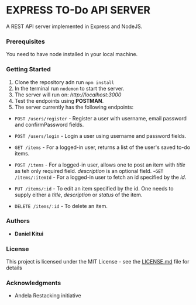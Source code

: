 # EXPRESS TO-Do API SERVER

A REST API server implemented in Express and NodeJS.

### Prerequisites

You need to have node installed in your local machine.

### Getting Started

1. Clone the repository adn run `npm install`
2. In the terminal run `nodemon` to start the server.
3. The server will run on: *http://localhost:3000*
4. Test the endpoints using **POSTMAN**.
5. The server currently has the following endpoints:

- `POST /users/register` - Register a user with username, email password and confirmPassword fields.
- `POST /users/login` - Login a user using username and password fields.

- `GET /items` - For a logged-in user, returns a list of the user's saved to-do items.
- `POST /items` - For a logged-in user, allows one to post an item with *title* as teh only required field. *description* is an optional field.
-`GET /items/:itemId` - For a logged-in user to fetch an id specified by the *id*.
- `PUT /items/:id` - To edit an item specified by the id. One needs to supply either a *title*, *description* or *status* of the item.
- `DELETE /items/:id` - To delete an item.  



### Authors

* **Daniel Kitui**


### License

This project is licensed under the MIT License - see the [LICENSE.md](LICENSE.md) file for details

### Acknowledgments

* Andela Restacking initiative
